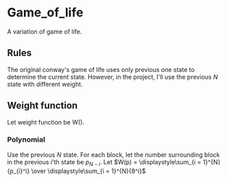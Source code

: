 # Game_of_life

A variation of game of life.

## Rules

The original conway's game of life uses only previous one state to determine the current state. However, in the project, I'll use the previous $N$ state with different weight.

## Weight function

Let weight function be W().

### Polynomial

Use the previous $N$ state. For each block, let the number surrounding block in the previous $i$'th state be $p_{N - i}$. Let $W(p) = \displaystyle\sum_{i = 1}^{N}{p_{i}^i} \over \displaystyle\sum_{i = 1}^{N}{8^i}$

